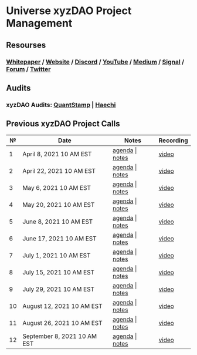 # **Universe xyzDAO Project Management**

## **Resourses**
### [Whitepaper](https://github.com/UniverseXYZ/UniverseXYZ-Whitepaper) / [Website](https://universe.xyz/) / [Discord](https://discord.gg/nfu) / [YouTube](https://www.youtube.com/channel/UCWt00md9T2b4iTsHWp_Fapw) / [Medium](https://medium.com/universe-xyz) / [Signal](https://signal.universe.xyz/#/) / [Forum](https://forum.universe.xyz/) / [Twitter](https://twitter.com/universe_xyz)


## **Audits**
### xyzDAO Audits: [QuantStamp](https://github.com/UniverseXYZ/xyzDAO-PM/blob/master/audits/Quantstamp-DAO.pdf) | [Haechi](https://github.com/UniverseXYZ/xyzDAO-PM/blob/master/audits/HAECHI-DAO.pdf)

## Previous xyzDAO Project Calls

 №  | Date                             | Notes          | Recording            |
--- | -------------------------------- | -------------- | -------------------- |
 1  | April 8, 2021 10 AM EST       | [agenda](https://github.com/UniverseXYZ/xyzDAO-PM/issues/1) \| [notes](https://github.com/UniverseXYZ/xyzDAO-PM/blob/master/Universe%20xyzDAO%20Project%20Calls/call_1.md)     | [video](https://www.youtube.com/watch?v=3K4-cWBGl7Y) |
 2  | April 22, 2021 10 AM EST       | [agenda](https://github.com/UniverseXYZ/xyzDAO-PM/issues/2) \| [notes](https://github.com/UniverseXYZ/xyzDAO-PM/blob/master/Universe%20xyzDAO%20Project%20Calls/call_02.md)     | [video](https://www.youtube.com/watch?v=JAZOA0ibCVA) |
 3  | May 6, 2021 10 AM EST       | [agenda](https://github.com/UniverseXYZ/xyzDAO-PM/issues/4) \| [notes](https://github.com/UniverseXYZ/xyzDAO-PM/blob/master/Universe%20xyzDAO%20Project%20Calls/call_03.md)     | [video](https://www.youtube.com/watch?v=pYz3H-tWTOE&t=1s) |
 4  | May 20, 2021 10 AM EST       | [agenda](https://github.com/UniverseXYZ/xyzDAO-PM/issues/7) \| [notes](https://github.com/UniverseXYZ/xyzDAO-PM/pull/12/commits/049c28f4e9b48c7206c177aea3267da8eefc2b36)     | [video](https://www.youtube.com/watch?v=_0YsbpMqF4E) |
 5  | June 8, 2021 10 AM EST       | [agenda](https://github.com/UniverseXYZ/xyzDAO-PM/issues/11) \| [notes](https://github.com/UniverseXYZ/xyzDAO-PM/pull/12/commits/bb2c43305248facadf438f4eea4b965adcbf8b00)     | [video](https://www.youtube.com/watch?v=glRSBWgwQ34) |
 6  | June 17, 2021 10 AM EST       | [agenda](https://github.com/UniverseXYZ/xyzDAO-PM/issues/13) \| [notes](https://github.com/UniverseXYZ/xyzDAO-PM/pull/17/commits/88e22cf043e0cb44cd4de9fb486f7a7471ab95c1)     | [video](https://www.youtube.com/watch?v=IZG1eB5zevw) |
 7  | July 1, 2021 10 AM EST       | [agenda](https://github.com/UniverseXYZ/xyzDAO-PM/issues/14) \| [notes](https://github.com/UniverseXYZ/xyzDAO-PM/pull/16/commits/d4884225555d62a41c891badc846397557440b9b)     | [video](https://www.youtube.com/watch?v=VVBaY-zbCec&t=254s) |
 8  | July 15, 2021 10 AM EST       | [agenda](https://github.com/UniverseXYZ/xyzDAO-PM/issues/18) \| [notes](https://github.com/UniverseXYZ/xyzDAO-PM/pull/19/commits/0b4e7a745fdacd63b177fb803201bbab4584e13e)     | [video](https://www.youtube.com/watch?v=6NlsAzwf40M) |
 9  | July 29, 2021 10 AM EST       | [agenda](https://github.com/UniverseXYZ/xyzDAO-PM/issues/20) \| [notes]()     | [video]() |
 10  | August 12, 2021 10 AM EST       | [agenda](https://github.com/UniverseXYZ/xyzDAO-PM/issues/23) \| [notes]()     | [video](https://www.youtube.com/watch?v=H4Fjo08ReJM) |
 11  | August 26, 2021 10 AM EST       | [agenda](https://github.com/UniverseXYZ/xyzDAO-PM/issues/24) \| [notes]()     | [video]() |
 12  | September 8, 2021 10 AM EST       | [agenda](https://github.com/UniverseXYZ/xyzDAO-PM/issues/25) \| [notes]()     | [video]() |
